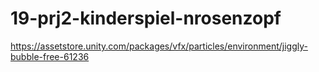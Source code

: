 # 19-prj2-kinderspiel-nrosenzopf

https://assetstore.unity.com/packages/vfx/particles/environment/jiggly-bubble-free-61236
